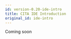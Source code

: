 ```yaml
---
id: version-0.20-ide-intro
title: CITA IDE Introduction
original_id: ide-intro
---
```


Coming soon
